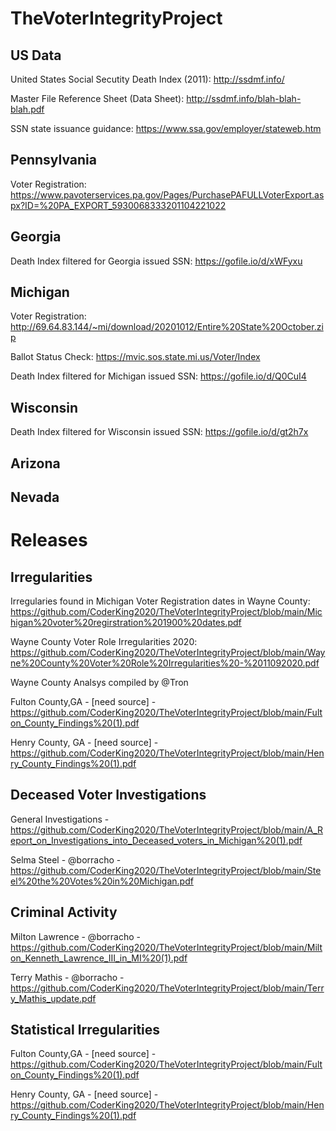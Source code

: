 # TheVoterIntegrityProject

## US Data

United States Social Secutity Death Index (2011): http://ssdmf.info/

Master File Reference Sheet (Data Sheet): http://ssdmf.info/blah-blah-blah.pdf

SSN state issuance guidance: https://www.ssa.gov/employer/stateweb.htm

## Pennsylvania

Voter Registration:  https://www.pavoterservices.pa.gov/Pages/PurchasePAFULLVoterExport.aspx?ID=%20PA_EXPORT_5930068333201104221022

## Georgia 

Death Index filtered for Georgia issued SSN: https://gofile.io/d/xWFyxu

## Michigan

Voter Registration: http://69.64.83.144/~mi/download/20201012/Entire%20State%20October.zip

Ballot Status Check: https://mvic.sos.state.mi.us/Voter/Index

Death Index filtered for Michigan issued SSN: https://gofile.io/d/Q0CuI4

## Wisconsin

Death Index filtered for Wisconsin issued SSN: https://gofile.io/d/gt2h7x

## Arizona

## Nevada

# Releases

## Irregularities
Irregularies found in Michigan Voter Registration dates in Wayne County: https://github.com/CoderKing2020/TheVoterIntegrityProject/blob/main/Michigan%20voter%20regirstration%201900%20dates.pdf

Wayne County Voter Role Irregularities 2020:
https://github.com/CoderKing2020/TheVoterIntegrityProject/blob/main/Wayne%20County%20Voter%20Role%20Irregularities%20-%2011092020.pdf

Wayne County Analsys compiled by @Tron

Fulton County,GA - [need source] - https://github.com/CoderKing2020/TheVoterIntegrityProject/blob/main/Fulton_County_Findings%20(1).pdf

Henry County, GA - [need source] - https://github.com/CoderKing2020/TheVoterIntegrityProject/blob/main/Henry_County_Findings%20(1).pdf


## Deceased Voter Investigations

General Investigations - https://github.com/CoderKing2020/TheVoterIntegrityProject/blob/main/A_Report_on_Investigations_into_Deceased_voters_in_Michigan%20(1).pdf

Selma Steel - @borracho - https://github.com/CoderKing2020/TheVoterIntegrityProject/blob/main/Steel%20the%20Votes%20in%20Michigan.pdf

## Criminal Activity

Milton Lawrence - @borracho - https://github.com/CoderKing2020/TheVoterIntegrityProject/blob/main/Milton_Kenneth_Lawrence_III_in_MI%20(1).pdf

Terry Mathis - @borracho - https://github.com/CoderKing2020/TheVoterIntegrityProject/blob/main/Terry_Mathis_update.pdf

## Statistical Irregularities

Fulton County,GA - [need source] - https://github.com/CoderKing2020/TheVoterIntegrityProject/blob/main/Fulton_County_Findings%20(1).pdf

Henry County, GA - [need source] - https://github.com/CoderKing2020/TheVoterIntegrityProject/blob/main/Henry_County_Findings%20(1).pdf
